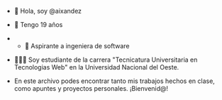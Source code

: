 - 👋 Hola, soy @aixandez
- 🎉 Tengo 19 años
- - 💼 Aspirante a ingeniera de software
- 👩🏻‍💻 Soy estudiante de la carrera "Tecnicatura Universitaria en Tecnologias Web" en la Universidad Nacional del Oeste.

- En este archivo podes encontrar tanto mis trabajos hechos en clase, como apuntes y proyectos personales. ¡Bienvenid@!
